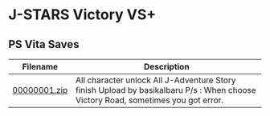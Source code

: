 # J-STARS Victory VS+

## PS Vita Saves

| Filename | Description |
|----------|-------------|
| [00000001.zip](00000001.zip) | All character unlock All J-Adventure Story finish  Upload by basikalbaru P/s : When choose Victory Road, sometimes you got error.   |
